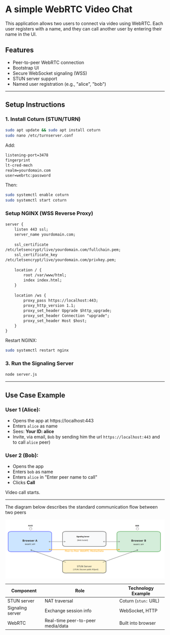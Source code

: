 # A simple WebRTC Video Chat 

This application allows two users to connect via video using WebRTC. Each user registers with a name, and they can call another user by entering their name in the UI.

## Features

- Peer-to-peer WebRTC connection
- Bootstrap UI
- Secure WebSocket signaling (WSS)
- STUN server support
- Named user registration (e.g., "alice", "bob")

---

## Setup Instructions

### 1. Install Coturn (STUN/TURN)

```bash
sudo apt update && sudo apt install coturn
sudo nano /etc/turnserver.conf
```

Add:
```
listening-port=3478
fingerprint
lt-cred-mech
realm=yourdomain.com
user=webrtc:password
```

Then:
```bash
sudo systemctl enable coturn
sudo systemctl start coturn
```

### Setup NGINX (WSS Reverse Proxy)

```nginx
server {
    listen 443 ssl;
    server_name yourdomain.com;

    ssl_certificate /etc/letsencrypt/live/yourdomain.com/fullchain.pem;
    ssl_certificate_key /etc/letsencrypt/live/yourdomain.com/privkey.pem;

    location / {
        root /var/www/html;
        index index.html;
    }

    location /ws {
        proxy_pass https://localhost:443;
        proxy_http_version 1.1;
        proxy_set_header Upgrade $http_upgrade;
        proxy_set_header Connection "upgrade";
        proxy_set_header Host $host;
    }
}
```

Restart NGINX:
```bash
sudo systemctl restart nginx
```

### 3. Run the Signaling Server

```bash
node server.js
```

---

## Use Case Example

### User 1 (Alice):
- Opens the app at https://localhost:443
- Enters `alice` as name
- Sees: **Your ID: alice**
- Invite, via email,  `Bob` by sending him the url `https://localhost:443` and to call `alice` peer)

### User 2 (Bob):
- Opens the app
- Enters `bob` as name
- Enters `alice` in "Enter peer name to call"
- Clicks **Call**

Video call starts.

---
The diagram below describes the standard  communication flow between two peers

![alt text](webrtc_diagram.png "Title")

| Component        | Role                              | Technology Example   |
|------------------|-----------------------------------|-----------------------|
| STUN server      | NAT traversal                     | Coturn (`stun:` URL) |
| Signaling server | Exchange session info             | WebSocket, HTTP       |
| WebRTC           | Real-time peer-to-peer media/data | Built into browser    |

